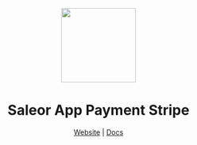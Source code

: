 <div align="center">
  <img width="150" alt="" src="https://user-images.githubusercontent.com/1338731/222410999-3ec838de-d49a-4d48-8f8a-4788beeef80d.png">
</div>

<div align="center">
  <h1>Saleor App Payment Stripe</h1>
</div>

<div align="center">
  <a href="https://saleor.io/">Website</a>
  <span> | </span>
  <a href="https://docs.saleor.io/docs/3.x/">Docs</a>

</div>
